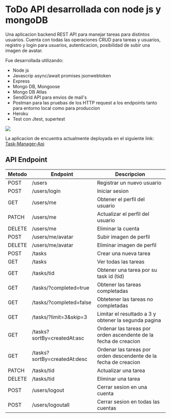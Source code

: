 # ToDo API desarrollada con node js y mongoDB

Una aplicacion backend REST API para manejar tareas para distintos usuarios. Cuenta con todas las operaciones CRUD para tareas y usuarios, registro y login para usuarios, autenticacion, posibilidad de subir una imagen de avatar.

Fue desarrollada utilizando:

* Node js
* Javascrip async/await promises jsonwebtoken
* Express
* Mongo DB, Mongoose
* Mongo DB Atlas  
* SendGrid API para envios de mail's
* Postman para las pruebas de los HTTP request a los endpoints tanto para entorno local como para produccion
* Heroku
* Test con Jtest, supertest

![](https://github.com/fernandezniko/task-manager-api/blob/master/public/img/2.PNG?raw=true)

La aplicacion de encuentra actualmente deployada en el siguiente link: 
[Task-Manager-Api](https://fernandez-weather-application.herokuapp.com/)

## API Endpoint
| Metodo | Endpoint               | Descripcion   |
| ------ | ---------------------  | -------------- |
| POST   | /users                 | Registrar un nuevo usuario |
| POST   | /users/login           | Iniciar sesion |
| GET    | /users/me              | Obtener el perfil del usuario |
| PATCH  | /users/me              | Actualizar el perfil del usuario |
| DELETE | /users/me              | Eliminar la cuenta |
| POST   | /users/me/avatar            | Subir imagen de perfil |
| DELETE | /users/me/avatar            | Eliminar imagen de perfil |
| POST   | /tasks                 | Crear una nueva tarea |
| GET    | /tasks                 | Ver todas las tareas |
| GET    | /tasks/tid             | Obtener una tarea por su task id (tid) |
| GET    | /tasks/?completed=true             | Obtener las tareas completadas |
| GET    | /tasks/?completed=false            | Obtetener las tareas no completadas |
| GET    | /tasks/?limit=3&skip=3             | Limitar el resultado a 3 y obtener la segunda pagina |
| GET    | /tasks?sortBy=createdAt:asc        | Ordenar las tareas por orden ascendente de la fecha de creacion  |
| GET    | /tasks?sortBy=createdAt:desc       | Ordenar las tareas por orden descendente de la fecha de creacion |
| PATCH  | /tasks/tid             | Actualizar una tarea |
| DELETE | /tasks/tid             | Eliminar una tarea |
| POST   | /users/logout          | Cerrar sesion en una cuenta |
| POST   | /users/logoutall       | Cerrar sesion en todas las cuentas |
